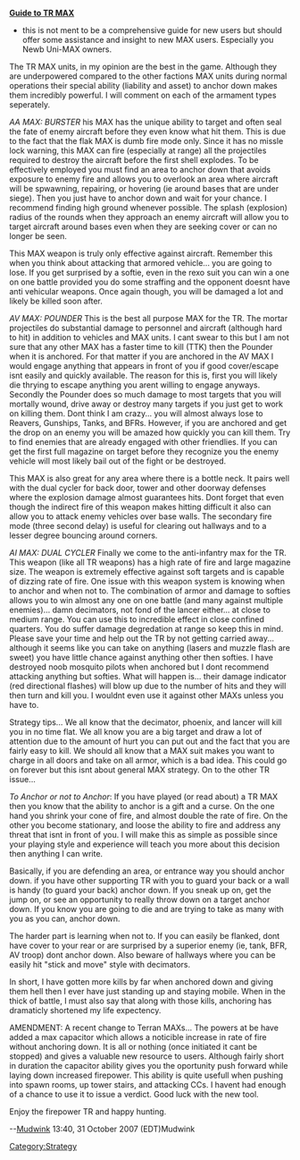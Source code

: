 [**Guide to TR MAX**]('''Guide_to_TR_MAX''' "wikilink")

- this is not ment to be a comprehensive guide for new users but
  should offer some assistance and insight to new MAX users.
  Especially you Newb Uni-MAX owners.

The TR MAX units, in my opinion are the best in the game. Although they
are underpowered compared to the other factions MAX units during normal
operations their special ability (liability and asset) to anchor down
makes them incredibly powerful. I will comment on each of the armament
types seperately.

_AA MAX: BURSTER_ his MAX has the unique ability to target and often
seal the fate of enemy aircraft before they even know what hit them.
This is due to the fact that the flak MAX is dumb fire mode only. Since
it has no missle lock warning, this MAX can fire (especially at range)
all the projectiles required to destroy the aircraft before the first
shell explodes. To be effectively employed you must find an area to
anchor down that avoids exposure to enemy fire and allows you to
overlook an area where aircraft will be spwawning, repairing, or
hovering (ie around bases that are under siege). Then you just have to
anchor down and wait for your chance. I recommend finding high ground
whenever possible. The splash (explosion) radius of the rounds when they
approach an enemy aircraft will allow you to target aircraft around
bases even when they are seeking cover or can no longer be seen.

This MAX weapon is truly only effective against aircraft. Remember this
when you think about attacking that armored vehicle... you are going to
lose. If you get surprised by a softie, even in the rexo suit you can
win a one on one battle provided you do some straffing and the opponent
doesnt have anti vehicular weapons. Once again though, you will be
damaged a lot and likely be killed soon after.

_AV MAX: POUNDER_ This is the best all purpose MAX for the TR. The
mortar projectiles do substantial damage to personnel and aircraft
(although hard to hit) in addition to vehicles and MAX units. I cant
swear to this but I am not sure that any other MAX has a faster time to
kill (TTK) then the Pounder when it is anchored. For that matter if you
are anchored in the AV MAX I would engage anything that appears in front
of you if good cover/escape isnt easily and quickly available. The
reason for this is, first you will likely die thrying to escape anything
you arent willing to engage anyways. Secondly the Pounder does so much
damage to most targets that you will mortally wound, drive away or
destroy many targets if you just get to work on killing them. Dont think
I am crazy... you will almost always lose to Reavers, Gunships, Tanks,
and BFRs. However, if you are anchored and get the drop on an enemy you
will be amazed how quickly you can kill them. Try to find enemies that
are already engaged with other friendlies. If you can get the first full
magazine on target before they recognize you the enemy vehicle will most
likely bail out of the fight or be destroyed.

This MAX is also great for any area where there is a bottle neck. It
pairs well with the dual cycler for back door, tower and other doorway
defenses where the explosion damage almost guarantees hits. Dont forget
that even though the indirect fire of this weapon makes hitting
difficult it also can allow you to attack enemy vehicles over base
walls. The secondary fire mode (three second delay) is useful for
clearing out hallways and to a lesser degree bouncing around corners.

_AI MAX: DUAL CYCLER_ Finally we come to the anti-infantry max for the
TR. This weapon (like all TR weapons) has a high rate of fire and large
magazine size. The weapon is extremely effective against soft targets
and is capable of dizzing rate of fire. One issue with this weapon
system is knowing when to anchor and when not to. The combination of
armor and damage to softies allows you to win almost any one on one
battle (and many against multiple enemies)... damn decimators, not fond
of the lancer either... at close to medium range. You can use this to
incredible effect in close confined quarters. You do suffer damage
degredation at range so keep this in mind. Please save your time and
help out the TR by not getting carried away... although it seems like
you can take on anything (lasers and muzzle flash are sweet) you have
little chance against anything other then softies. I have destroyed noob
mosquito pilots when anchored but I dont recommend attacking anything
but softies. What will happen is... their damage indicator (red
directional flashes) will blow up due to the number of hits and they
will then turn and kill you. I wouldnt even use it against other MAXs
unless you have to.

Strategy tips... We all know that the decimator, phoenix, and lancer
will kill you in no time flat. We all know you are a big target and draw
a lot of attention due to the amount of hurt you can put out and the
fact that you are fairly easy to kill. We should all know that a MAX
suit makes you want to charge in all doors and take on all armor, which
is a bad idea. This could go on forever but this isnt about general MAX
strategy. On to the other TR issue...

_To Anchor or not to Anchor_: If you have played (or read about) a TR
MAX then you know that the ability to anchor is a gift and a curse. On
the one hand you shrink your cone of fire, and almost double the rate of
fire. On the other you become stationary, and loose the ability to fire
and address any threat that isnt in front of you. I will make this as
simple as possible since your playing style and experience will teach
you more about this decision then anything I can write.

Basically, if you are defending an area, or entrance way you should
anchor down. if you have other supporting TR with you to guard your back
or a wall is handy (to guard your back) anchor down. If you sneak up on,
get the jump on, or see an opportunity to really throw down on a target
anchor down. If you know you are going to die and are trying to take as
many with you as you can, anchor down.

The harder part is learning when not to. If you can easily be flanked,
dont have cover to your rear or are surprised by a superior enemy (ie,
tank, BFR, AV troop) dont anchor down. Also beware of hallways where you
can be easily hit "stick and move" style with decimators.

In short, I have gotten more kills by far when anchored down and giving
them hell then I ever have just standing up and staying mobile. When in
the thick of battle, I must also say that along with those kills,
anchoring has dramaticly shortened my life expectency.

AMENDMENT: A recent change to Terran MAXs... The powers at be have added
a max capacitor which allows a noticible increase in rate of fire
without anchoring down. It is all or nothing (once initiated it cant be
stopped) and gives a valuable new resource to users. Although fairly
short in duration the capacitor ability gives you the oportunity push
forward while laying down increased firepower. This ability is quite
usefull when pushing into spawn rooms, up tower stairs, and attacking
CCs. I havent had enough of a chance to use it to issue a verdict. Good
luck with the new tool.

Enjoy the firepower TR and happy hunting.

--[Mudwink](/User:Mudwink "wikilink") 13:40, 31 October 2007 (EDT)Mudwink

[Category:Strategy](/Category:Strategy "wikilink")
